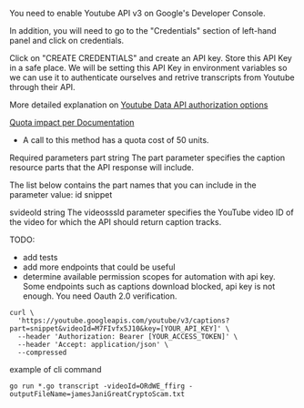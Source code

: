 You need to enable Youtube API v3 on Google's Developer Console.

In addition, you will need to go to the "Credentials" section of left-hand
panel and click on credentials.

Click on "CREATE CREDENTIALS" and create an API key. Store this API Key
in a safe place. We will be setting this API Key in environment variables
so we can use it to authenticate ourselves and retrive transcripts from
Youtube through their API.

More detailed explanation on [Youtube Data API authorization options](https://developers.google.com/youtube/registering_an_application)

[Quota impact per Documentation](https://developers.google.com/youtube/v3/docs/captions/list#usage)
- A call to this method has a quota cost of 50 units.

Required parameters
part	string
The part parameter specifies the caption resource parts that the API response will include.

The list below contains the part names that you can include in the parameter value:
id
snippet

svideoId	string
The videosssId parameter specifies the YouTube video ID of the video for which the API should return caption tracks.

TODO:
- add tests
- add more endpoints that could be useful
- determine available permission scopes for automation with api key. Some endpoints such as captions download blocked, api key is not enough. You need Oauth 2.0 verification.


```text 
curl \
  'https://youtube.googleapis.com/youtube/v3/captions?part=snippet&videoId=M7FIvfx5J10&key=[YOUR_API_KEY]' \
  --header 'Authorization: Bearer [YOUR_ACCESS_TOKEN]' \
  --header 'Accept: application/json' \
  --compressed

```


example of cli command
```text
go run *.go transcript -videoId=ORdWE_ffirg -outputFileName=jamesJaniGreatCryptoScam.txt
```